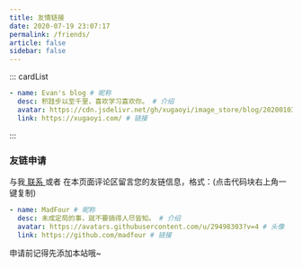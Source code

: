 ```yaml
---
title: 友情链接
date: 2020-07-19 23:07:17
permalink: /friends/
article: false
sidebar: false
---
```


<!--
普通卡片列表容器，可用于友情链接、项目推荐、古诗词展示等。
cardList 后面可跟随一个数字表示每行最多显示多少个，选值范围1~4，默认3。在小屏时会根据屏幕宽度减少每行显示数量。
-->

::: cardList

```yaml
- name: Evan's blog # 昵称
  desc: 积跬步以至千里，喜欢学习喜欢你。 # 介绍
  avatar: https://cdn.jsdelivr.net/gh/xugaoyi/image_store/blog/20200103123203.jpg # 头像
  link: https://xugaoyi.com/ # 链接
```

:::

### 友链申请

与我[ 联系 ](/about/#联系)或者 在本页面评论区留言您的友链信息，格式：(点击代码块右上角一键复制)

```yaml
- name: MadFour # 昵称
  desc: 未成定局的事，就不要搞得人尽皆知。 # 介绍
  avatar: https://avatars.githubusercontent.com/u/29498303?v=4 # 头像
  link: https://github.com/madfour # 链接
```

申请前记得先添加本站哦~
